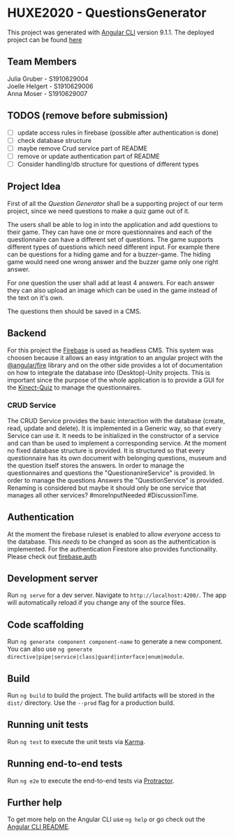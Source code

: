 # HUXE2020 - QuestionsGenerator

This project was generated with [Angular CLI](https://github.com/angular/angular-cli) version 9.1.1.
The deployed project can be found [here](https://kinectquiz-questiongenerator.netlify.app/)

## Team Members
Julia Gruber - S1910629004  
Joelle Helgert - S1910629006  
Anna Moser - S1910629007

## TODOS (remove before submission)
- [ ] update access rules in firebase (possible after authentication is done)
- [ ] check database structure
- [ ] maybe remove Crud service part of README
- [ ] remove or update authentication part of README
- [ ] Consider handling/db structure for questions of different types

## Project Idea
First of all the *Question Generator* shall be a supporting project of our term project, since we need questions to make a quiz game out of it. 

The users shall be able to log in into the application and add questions to their game.
They can have one or more questionnaires and each of the questionnaire can have a different set of questions.
The game supports different types of questions which need different input. For example there can be questions for a hiding game and for a buzzer-game. 
The hiding game would need one wrong answer and the buzzer game only one right answer.

For one question the user shall add at least 4 answers. For each answer they can also upload an image which can be used in the game instead of the text on it's own.

The questions then should be saved in a CMS.

## Backend
For this project the [Firebase]() is used as headless CMS. This system was choosen because it allows an easy intgration to an angular project with the [@angular/fire](https://github.com/angular/angularfire) library and on the other side provides a lot of documentation on how to integrate the database into (Desktop)-Unity projects. This is important since the purpose of the whole application is to provide a GUI for the [Kinect-Quiz]() to manage the questionnaires.

### CRUD Service
The CRUD Service provides the basic interaction with the database (create, read, update and delete). It is implemented in a Generic way, so that every Service can use it. It needs to be initialized in the constructor of a service and can than be used to implement a corresponding service. At the moment no fixed database structure is provided. It is structured so that every questionnaire has its own document with belonging questions, museum and the question itself stores the answers. In order to manage the questionnaires and questions the "QuestionanireService" is provided. In order to manage the questions Answers the "QuestionService" is provided. Renaming is considered but maybe it should only be one service that manages all other services? #moreInputNeeded #DiscussionTime.

## Authentication
At the moment the firebase ruleset is enabled to allow *everyone* access to the database. This *needs* to be changed as soon as the authentication is implemented. For the authentication Firestore also provides functionality. Please check out [firebase.auth](https://firebase.google.com/docs/reference/js/firebase.auth?authuser=0)

## Development server

Run `ng serve` for a dev server. Navigate to `http://localhost:4200/`. The app will automatically reload if you change any of the source files.

## Code scaffolding

Run `ng generate component component-name` to generate a new component. You can also use `ng generate directive|pipe|service|class|guard|interface|enum|module`.

## Build

Run `ng build` to build the project. The build artifacts will be stored in the `dist/` directory. Use the `--prod` flag for a production build.

## Running unit tests

Run `ng test` to execute the unit tests via [Karma](https://karma-runner.github.io).

## Running end-to-end tests

Run `ng e2e` to execute the end-to-end tests via [Protractor](http://www.protractortest.org/).

## Further help

To get more help on the Angular CLI use `ng help` or go check out the [Angular CLI README](https://github.com/angular/angular-cli/blob/master/README.md).
